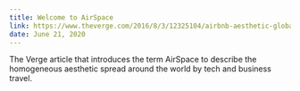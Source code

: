 ```yaml
---
title: Welcome to AirSpace
link: https://www.theverge.com/2016/8/3/12325104/airbnb-aesthetic-global-minimalism-startup-gentrification
date: June 21, 2020
---
```


The Verge article that introduces the term AirSpace to describe the homogeneous aesthetic spread around the world by tech and business travel.
